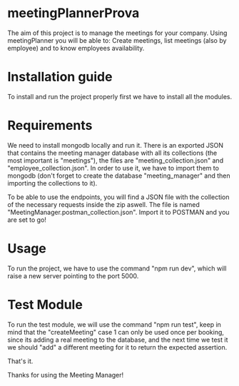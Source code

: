 # meetingPlannerProva
The aim of this project is to manage the meetings for your company. Using meetingPlanner you will be able to: Create meetings, list meetings (also by employee) and to know employees availability.

# Installation guide
To install and run the project properly first we have to install all the modules.

# Requirements
We need to install mongodb locally and run it. There is an exported JSON that contains the meeting manager database with all its collections (the most important is "meetings"), the files are "meeting_collection.json" and "employee_collection.json". In order to use it, we have to import them to mongodb (don't forget to create the database "meeting_manager" and then importing the collections to it).

To be able to use the endpoints, you will find a JSON file with the collection of the necessary requests inside the zip aswell. The file is named "MeetingManager.postman_collection.json". Import it to POSTMAN and you are set to go!

# Usage
To run the project, we have to use the command "npm run dev", which will raise a new server pointing to the port 5000.

# Test Module
To run the test module, we will use the command "npm run test", keep in mind that the "createMeeting" case 1 can only be used once per booking, since its adding a real meeting to the database, and the next time we test it we should "add" a different meeting for it to return the expected assertion.

That's it.

Thanks for using the Meeting Manager!